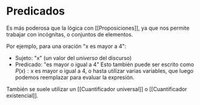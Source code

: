 # Predicados
Es más poderosa que la lógica con [[Proposiciones]], ya que nos permite trabajar con incógnitas, o conjuntos de elementos.

Por ejemplo, para una oración "x es mayor a 4":
- Sujeto: "x" (un valor del *universo* del discurso)
- Predicado: "es mayor o igual a 4"
Esto también puede ser escrito como $P(x): \text{x es mayor o igual a 4}$, o hasta utilizar varias variables, que luego podemos reemplazar para evaluar la expresión.

También se suele utilizar un [[Cuantificador universal]] o [[Cuantificador existencial]].